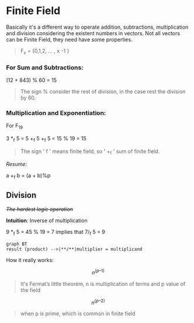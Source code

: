 # Finite Field

Basically it's a different way to operate addition, subtractions, multiplication and division considering the existent numbers in vectors. Not all vectors can be Finite Field, they need have some properties. 

> F<sub>x</sub>  = {0,1,2, ... , x -1 } 

### For **Sum** and **Subtractions**:

(12 + 843) % 60 = 15

> The sign % consider the rest of division, in the case rest the division by 60. 

### **Multiplication** and **Exponentiation**:

For F<sub>19</sub>   

3 *<sub>f</sub> 5 = 5 +<sub>f</sub> 5 +<sub>f</sub>  5 = 15 % 19 = 15

> The sign ' f ' means finite field, so ' +<sub>f</sub> ' sum of finite field.


*Resume*: 

  a +<sub>f</sub> b = (a + b)%p

## Division
~~*The hardest logic operation*~~

**Intuition**: Inverse of multiplication

9 *<sub>f</sub> 5 =  45 % 19  = 7     implies that     7/<sub>f</sub> 5 = 9 


```mermaid 
graph BT 
result (product) -->|**/**|multiplier = multiplicand 

```

How it really works:

$$n^{(p–1)} % p$$   

> It's Fermat’s little theorem, n is multiplication of terms and p value of the field 

$$n^{(p–2)} % p$$  

> when p is prime, which is common in finite field


